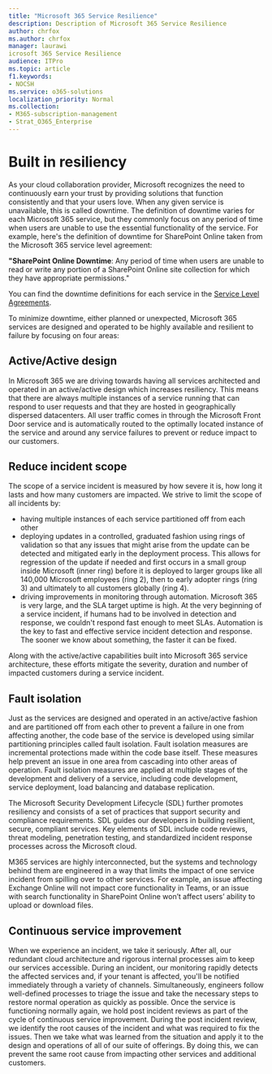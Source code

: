 ```yaml
---
title: "Microsoft 365 Service Resilience"
description: Description of Microsoft 365 Service Resilience 
author: chrfox
ms.author: chrfox
manager: laurawi
icrosoft 365 Service Resilience
audience: ITPro
ms.topic: article
f1.keywords:
- NOCSH
ms.service: o365-solutions
localization_priority: Normal
ms.collection: 
- M365-subscription-management
- Strat_O365_Enterprise
---
```


# Built in resiliency

As your cloud collaboration provider, Microsoft recognizes the need to continuously earn your trust by providing solutions that function consistently and that your users love. When any given service is unavailable, this is called downtime. The definition of downtime varies for each Microsoft 365 service, but they commonly focus on any period of time when users are unable to use the essential functionality of the service. For example, here's the definition of downtime for SharePoint Online taken from the Microsoft 365 service level agreement:

**"SharePoint Online Downtime**: Any period of time when users are unable to read or write any portion of a SharePoint Online site collection for which they have appropriate permissions."

You can find the downtime definitions for each service in the [Service Level Agreements](https://www.microsoftvolumelicensing.com/DocumentSearch.aspx?Mode=3&DocumentTypeId=37).

To minimize downtime, either planned or unexpected, Microsoft 365 services are designed and operated to be highly available and resilient to failure by focusing on four areas:

## Active/Active design

In Microsoft 365 we are driving towards having all services architected and operated in an active/active design which increases resiliency. This means that there are always multiple instances of a service running that can respond to user requests and that they are hosted in geographically dispersed datacenters. All user traffic comes in through the Microsoft Front Door service and is automatically routed to the optimally located instance of the service and around any service failures to prevent or reduce impact to our customers.

## Reduce incident scope

The scope of a service incident is measured by how severe it is, how long it lasts and how many customers are impacted. We strive to limit the scope of all incidents by:

- having multiple instances of each service partitioned off from each other
- deploying updates in a controlled, graduated fashion using rings of validation so that any issues that might arise from the update can be detected and mitigated early in the deployment process. This allows for regression of the update if needed and first occurs in a small group inside Microsoft (inner ring) before it is deployed to larger groups like all 140,000 Microsoft employees (ring 2), then to early adopter rings (ring 3) and ultimately to all customers globally (ring 4).
- driving improvements in monitoring through automation. Microsoft 365 is very large, and the SLA target uptime is high. At the very beginning of a service incident, if humans had to be involved in detection and response, we couldn't respond fast enough to meet SLAs. Automation is the key to fast and effective service incident detection and response. The sooner we know about something, the faster it can be fixed.

Along with the active/active capabilities built into Microsoft 365 service architecture, these efforts mitigate the severity, duration and number of impacted customers during a service incident.  

## Fault isolation

Just as the services are designed and operated in an active/active fashion and are partitioned off from each other to prevent a failure in one from affecting another, the code base of the service is developed using similar partitioning principles called fault isolation. Fault isolation measures are incremental protections made within the code base itself. These measures help prevent an issue in one area from cascading into other areas of operation.
Fault isolation measures are applied at multiple stages of the development and delivery of a service, including code development, service deployment, load balancing and database replication.

The Microsoft Security Development Lifecycle (SDL) further promotes resiliency and consists of a set of practices that support security and compliance requirements. SDL guides our developers in building resilient, secure, compliant services. Key elements of SDL include code reviews, threat modeling, penetration testing, and standardized incident response processes across the Microsoft cloud.

M365 services are highly interconnected, but the systems and technology behind them are engineered in a way that limits the impact of one service incident from spilling over to other services. For example, an issue affecting Exchange Online will not impact core functionality in Teams, or an issue with search functionality in SharePoint Online won’t affect users’ ability to upload or download files.

## Continuous service improvement

When we experience an incident, we take it seriously. After all, our redundant cloud architecture and rigorous internal processes aim to keep our services accessible. During an incident, our monitoring rapidly detects the affected services and, if your tenant is affected, you'll be notified immediately through a variety of channels. Simultaneously, engineers follow well-defined processes to triage the issue and take the necessary steps to restore normal operation as quickly as possible. Once the service is functioning normally again, we hold post incident reviews as part of the cycle of continuous service improvement. During the post incident review, we identify the root causes of the incident and what was required to fix the issues. Then we take what was learned from the situation and apply it to the design and operations of all of our suite of offerings. By doing this, we can prevent the same root cause from impacting other services and additional customers.
